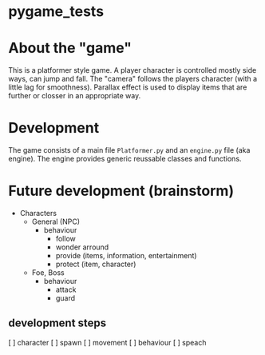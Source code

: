 # pygame_tests

# About the "game"
This is a platformer style game.
A player character is controlled mostly side ways, can jump and fall. The "camera"
follows the players character (with a little lag for smoothness).
Parallax effect is used to display items that are further or closser in an
appropriate way.

# Development
The game consists of a main file `Platformer.py` and an `engine.py` file (aka engine).
The engine provides generic reussable classes and functions.

# Future development (brainstorm)
* Characters
    * General (NPC)
        * behaviour
            * follow
            * wonder arround
            * provide (items, information, entertainment)
            * protect (item, character)
    * Foe, Boss
        * behaviour
            * attack
            * guard

## development steps
[ ] character
    [ ] spawn
    [ ] movement
    [ ] behaviour
    [ ] speach
